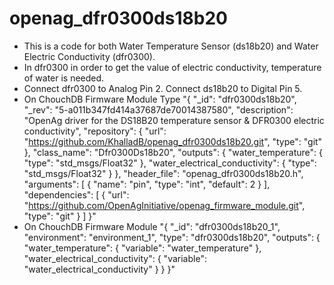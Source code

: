 # openag_dfr0300ds18b20
- This is a code for both Water Temperature Sensor (ds18b20) and Water Electric Conductivity (dfr0300).
- In dfr0300 in order to get the value of electric conductivity, temperature of water is needed.
- Connect dfr0300 to Analog Pin 2. Connect ds18b20 to Digital Pin 5.
- On ChouchDB Firmware Module Type
 "{
   "_id": "dfr0300ds18b20",
   "_rev": "5-a011b347fd414a37687de70014387580",
   "description": "OpenAg driver for the DS18B20 temperature sensor & DFR0300 electric conductivity",
   "repository": {
       "url": "https://github.com/KhalladB/openag_dfr0300ds18b20.git",
       "type": "git"
   },
   "class_name": "Dfr0300Ds18b20",
   "outputs": {
       "water_temperature": {
           "type": "std_msgs/Float32"
       },
       "water_electrical_conductivity": {
           "type": "std_msgs/Float32"
       }
   },
   "header_file": "openag_dfr0300ds18b20.h",
   "arguments": [
       {
           "name": "pin",
           "type": "int",
           "default": 2
       }
   ],
   "dependencies": [
       {
           "url": "https://github.com/OpenAgInitiative/openag_firmware_module.git",
           "type": "git"
       }
   ]
}"
- On ChouchDB Firmware Module
    "{
   "_id": "dfr0300ds18b20_1",
   "environment": "environment_1",
   "type": "dfr0300ds18b20",
   "outputs": {
       "water_temperature": {
           "variable": "water_temperature"
       },
       "water_electrical_conductivity": {
           "variable": "water_electrical_conductivity"
       }
    }
  }"
